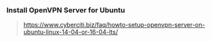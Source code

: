 ### Install OpenVPN Server for Ubuntu
> https://www.cyberciti.biz/faq/howto-setup-openvpn-server-on-ubuntu-linux-14-04-or-16-04-lts/

